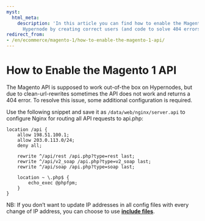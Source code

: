 ```yaml
---
myst:
  html_meta:
    description: 'In this article you can find how to enable the Magento 1 API on
      Hypernode by creating correct users (and code to solve 404 errors). '
redirect_from:
- /en/ecommerce/magento-1/how-to-enable-the-magento-1-api/
---
```


<!-- source: https://support.hypernode.com/en/ecommerce/magento-1/how-to-enable-the-magento-1-api/ -->

# How to Enable the Magento 1 API

The Magento API is supposed to work out-of-the box on Hypernodes, but due to clean-url-rewrites sometimes the API does not work and returns a 404 error.
To resolve this issue, some additional configuration is required.

Use the following snippet and save it as `/data/web/nginx/server.api` to configure Nginx for routing all API requests to api.php:

```nginx
location /api {
    allow 198.51.100.1;
    allow 203.0.113.0/24;
    deny all;

    rewrite ^/api/rest /api.php?type=rest last;
    rewrite ^/api/v2_soap /api.php?type=v2_soap last;
    rewrite ^/api/soap /api.php?type=soap last;

    location ~ \.php$ {
        echo_exec @phpfpm;
    }
}
```

NB: If you don’t want to update IP addresses in all config files with every change of IP address, you can choose to use [**include files**](https://support.hypernode.com/knowledgebase/create-reusable-config-for-custom-snippets/).
